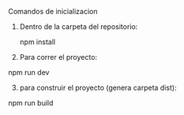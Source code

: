 Comandos de inicializacion

1. Dentro de la carpeta del repositorio:

   npm install

2. Para correr el proyecto:

  npm run dev 

3. para construir el proyecto (genera carpeta dist):

  npm run build 
